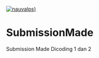 [![nauvalps](https://circleci.com/gh/Nauvalps/SubmissionMade/tree/master.svg?style=svg))](https://circleci.com/gh/Nauvalps/SubmissionMade/tree/master)
# SubmissionMade
Submission Made Dicoding 1 dan 2


